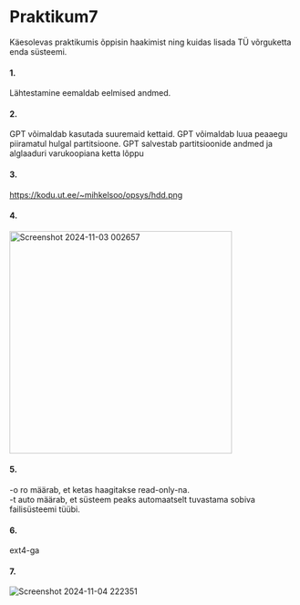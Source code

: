 # Praktikum7
Käesolevas praktikumis õppisin haakimist ning kuidas lisada TÜ võrguketta enda süsteemi. 

#### 1. <br>
Lähtestamine eemaldab eelmised andmed.
#### 2.<br>
GPT võimaldab kasutada suuremaid kettaid. GPT võimaldab luua peaaegu piiramatul hulgal partitsioone. GPT salvestab partitsioonide andmed ja alglaaduri varukoopiana ketta lõppu
#### 3.<br>
https://kodu.ut.ee/~mihkelsoo/opsys/hdd.png
#### 4.<br>
<img width="390" alt="Screenshot 2024-11-03 002657" src="https://github.com/user-attachments/assets/08be7bdf-2620-43f3-b752-14a115fecf6f">


#### 5. <br>
-o ro määrab, et ketas haagitakse read-only-na. <br>
-t auto määrab, et süsteem peaks automaatselt tuvastama sobiva failisüsteemi tüübi.
#### 6. <br>
ext4-ga
#### 7.<br>
![Screenshot 2024-11-04 222351](https://github.com/user-attachments/assets/ac28dac0-e9df-4f84-9b0c-f13b16ac59c2)

